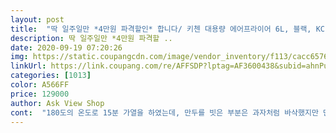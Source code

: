 ```yaml
---
layout: post 
title:  "딱 일주일만 *4만원 파격할인* 합니다/ 키첸 대용량 에어프라이어 6L, 블랙, KC-39002" 
description: 딱 일주일만 *4만원 파격할 ..
date: 2020-09-19 07:20:26 
img: https://static.coupangcdn.com/image/vendor_inventory/f113/cacc65762b9fbcc6cba55781c715da1a0c554c5cb9e0c419623a8a0daefe.jpg 
linkUrl: https://link.coupang.com/re/AFFSDP?lptag=AF3600438&subid=ahnPublicAsk&pageKey=1894772615&itemId=3219027590&vendorItemId=5139756412&traceid=V0-113-508ee91095230a55 
categories: [1013] 
color: A566FF 
price: 129000 
author: Ask View Shop 
cont:  "180도의 온도로 15분 가열을 하였는데, 만두를 빗은 부분은 과자처럼 바삭했지만 만두소가 있는 부분은 맛이 괜찮았습니다.<br/><br/>2주동안 찾아보았는데도, 괜찮은 제품이 없어서 바스켓형 에어프라이어를 찾아보기로 했습니다.<br/> 그러다 키첸 에어프라이어를 딱! 발견했다죠ㅎㅎ<br/>D사의 에어프라이어를 구입하려다, 가격도 너무 비싸고 음식물을 꺼내 쓰기도 불편할 듯하여,<br/>구매평 꽤 길었지요? ㅎㅎㅎ<br/>그래서 괜찮은 에어프라이어를 찾아 나서기 시작했어요.<br/> 처음에는 오븐형 에어프라이기를 사려고 했는데, 저가제품은 너무 단점이 많고, 꼭 마음에 든거는 2030만원대.<br/>.<br/><br/>그리고, 뜨거운 물로 바스켓을 20분간 담근 후 세척.<br/> 통풍이 잘 되는 곳에서 건조한 후 제품 사용 시작.<br/><br/>네이버 지식 검색은 물론, 블로그, 맘카페, 그리고 오픈 마켓의 구매평 등.<br/><br/>다음으로 사용해 본 음식은 식빵.<br/> 3분 플레이 시키고, 뒤집어 2분 플레이 시키니 토스트기처럼 괜찮은 토스트가 만들어졌습니다.<br/><br/>단 하나 단점이 있다면.<br/>.<br/> 선이짧다는거.<br/>.<br/>ㅜㅜ 바로 코드가 있는쪽에 배치하시면 좋겠지만 아니라면 멀티탭이 필요합니다.<br/><br/>많은 검색을 했던 이유는 에어프라이어 상품 종류가 백가지가 넘은 듯하였고,<br/>맥주용 안주 쥐포는 3분 정도 작동을 시켰더니 맛 좋은 안주가 되어 나왔습니다.<br/><br/>문자 한 통이 별것은 아니지만, 고객을 생각하는 마음이 담겨있는 듯하였습니다.<br/><br/>박스도 뜯고 이제는 물건을 사용해 볼 차례.<br/> 제품을 꺼내 미리 보내준 문자 그대로 온도 200도에서 20분간 공회전 13회.<br/><br/>박스를 여니, 구매 감사하다는 귀여운 글씨가 적힌 명함이 보였구요, 본체가 들어있는 상자를 열어보니 사은품으로 온 전용 디바이더와 종이호일도 잘 들어있었습니다.<br/><br/>배송된 에어프라이어를 받아보니, 이중 박스로 튼튼하게 포장이 되었고, 이벤트 상품도 빠짐없이 동봉되어 왔습니다.<br/><br/>본체도 포장비닐을 벗기니 고급져보이는 검은색이 매우 마음에 들었습니다.<br/> 바스켓도 손잡이 버튼을 누르니 분리가 되고, 스테인리스 망도 분리가 되어 세척이 간편합니다.<br/><br/>불소수지, 환경호르몬, 용량, 스테인레스, 세척, 소음, 가격 등 따져보아야 할 것들이 꽤 많았기 때문입니다.<br/><br/>불편한 것이 있다면, 중간에 음식을 뒤집어 주어야 한다는 것.<br/><br/>사용 설명서도 꼼꼼히읽어보았구요.<br/><br/>상품이 도착하였습니다.<br/> 그리고 상품 도착 이전에 출고 완료 문자와 함께 사용설명서 문자 알림이 왔습니다.<br/><br/>세척도 간편하고, 성능도 좋고, 많이 해먹을 수 있는 대용량! 일단  급한마음에 얼른 구매했습니다.<br/><br/>세척도 무척 간편했어요!<br/>소문대로 소음은 굉장히 적은 편이었습니다.<br/> 공회전 3회를 하고 나니, 냄새도 거의 나지 않았습니다.<br/><br/>아무쪼록, 돈을 지불하고 구입한 에어프라이어인데요, 그 본전을 뽑을 수 있도록 잘 사용해 보도록 할까 합니다.<br/><br/>아이들 코로나때문에 집에있는 시간이 많아서 간식해주려 구매했어요.<br/> 지금까지 에어프라이어라고는 무선청소기 구매했을때 사은품으로 온 것밖에 안써봤는데, 벌써 고장나버렸습니다.<br/>.<br/>ㅜㅜ<br/>아이들과 제가 에어프라이기에어 나오자마자 싹다 흡입해버려서.<br/>.<br/>음식샷은 없네요ㅋㅋㅋㅋ<br/>에어프라이어 한 대를 구입하기 위해 정말 많은 검색을 하고 결정을 했습니다.<br/><br/>에어프라이어를 바로 사용해야 하는 급한 물건은 아니었기에, 배송기간은 별 상관이 없었지만, 생각보다 빠르게<br/>이상입니다.<br/><br/>이제 다 되었다 싶어서, 전날 쿠팡에서 시킨 치킨너겟, 감자튀김같은것들을 싹다 넣고 돌렸어요 전용 디바이더가 있어 훨씬 수월했습니다!<br/>일단 설명서에 적힌 대로 부품들을 헹구고, 200도에서 20분간 공회전 시켜주었습니다.<br/> 사실 안내 종이에는 200도에 10분, 설명서에는 200도에 20분이라 적혀있어서 조금 헷갈렸었지만.<br/>.<br/> 일단 200도에 10분 하고 냉동실에 있던 가래떡을 넣고 더 돌려서 안좋은 성분 흡수되어라하고 조리해주었습니다.<br/><br/>일단 소음이 적고, 조작 버튼이 심플한 것, 그리고 세척이 편리한 것은 키첸의 큰 장점이라 생각됩니다.<br/><br/>일단 음식물 꺼내기가 편할 것 같았고, 편리한 세척, 대용량, 적음 소음, 그리고 무엇보다 상품평과 평점이 좋은 이유가 선택의 이유가 되었습니다.<br/><br/>전과의 비교 대상 물건이 없어 키첸 에어프라이어가 어떤 면이 좋은 것인지는 확실히 알 수 없지만,<br/>정말 만족한 제품이었어요 아직 사용한지 하루밖에 되지 않았지만, 앞으로의 활약이 기대됩니다ㅎㅎㅎ<br/>처음 써보는 에어프라이어.<br/><br/>처음 쓸때는 열고 닫는것이 조금 매끄럽지 못해서 조금 불안했어요 몇일째 매일 요리 하다보니까 자연스럽게 매끄럽게 열고 닫을수 있게되었어요 오리고기는 후라이팬에서 기름이 튀는것이 신경쓰여 아이가 좋아하는데도 자주 못해줬어요 에어프라이기로 조리를 하니까 너무 깔끔하고 기름 쏙 빠지면서 시간 조정만 잘하면 책도 읽고 세탁기도 돌리구 솔직히 요리란것이  많이 귀찮았어요 하지만 두 아들을 둔 그것도 듬직한 예비중학생까지 있다보니 어쩌겠어요 힘들구 귀찮아도 엄마의 모성애로 팔아프도록 요리하구 늘 먹이는것에 주로 하는 쇼핑이 마트 온라인 오프라인 가리지 않구 열심히 해서 아이들 헤먹이는것에 정말 신경 많이 쓰거든요 인덕션에는 찌개 냄비를 올리구 에어프라이기에는 작은애가 특히 좋아하는 오리고기  요리하면서 여유롭게 가계부도 쓰구 인터넷쇼핑도 하니까 정말 좋아요 저는 소고기 아이들은 돼지고기를 좋아해서 서비스로 주신 절반을 나누어 분리하는 팬 칸막이로 분리해서 요리하니까 편리해요 가계부를 써보면 먹는데 특히 외식비에 치중을 많이 하더라구요 두아들을 키우는 엄마로서 활용도가 최고 일거같아요 아이들이 맛있는거 먹구 게임하는거 두가지에 관심이 집중되다보니까 먹고싶다는건 다 요리해주는데 큰도움이 되구 삶에 무게가 절반으로 작아지는거 같아요 실리콘탭도 따로  사려면 번거롭고 비싸더라구요 그것도 정말 잘쓸께요그리고 발암물질은 아이가 검색하니 감자 요리만 조심하면된다구 하네요 아이들이 좋아하는 치킨 시켜먹으면 편하지만 튀기는건 건강에 안좋아서 이젠  건강식 요리로 좀더 현명한 주부가 되어가네요 많은 엄마들이 직장에서 일하며 요리하는거 힘들잖아요 요리의 스트레스가 사라지네요<br/>홈런볼도 2분 작동시켜 보았는데, 그 맛 좋았습니다.<br/><br/>" 
---
```

